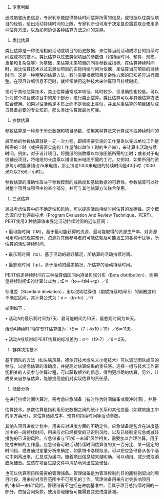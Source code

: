 
1. 专家判断

通过借鉴历史信息，专家判断能提供持续时间估算所需的信息，或根据以往类似项目的经验，给出活动持续时间的上限。专家判断也可用于决定是否需要联合使用多种估算方法，以及如何协调各种估算方法之间的差异。

1. 类比估算

类比估算是一种使用相似活动或项目的历史数据，来估算当前活动或项目的持续时间或成本的技术。类比估算以过去类似项目的参数值（如持续时间、预算、规模、重量和复杂性等）为基础，来估算未来项目的同类参数或指标。在估算持续时间时，类比估算技术以过去类似项目的实际持续时间为依据，来估算当前项目的持续时间。这是一种粗略的估算方法，有时需要根据项目复杂性方面的已知差异进行调整。在项目详细信息不足时，就经常使用这种技术来估算项目持续时间。

相对于其他估算技术，类比估算通常成本较低、耗时较少，但准确性也较低。可以针对整个项目或项目中的某个部分，进行类比估算。类比估算可以与其他估算方法联合使用。如果以往活动是本质上而不是表面上类似，并且从事估算的项目团队成员具备必要的专业知识，那么类比估算就最为可靠。

1. 参数估算

参数估算是一种基于历史数据和项目参数，使用某种算法来计算成本或持续时间的

最简单的参数估算就是一元一次方程，即把需要实施的工作量乘以完成单位工作量所需的工时（或把需要实施的工作量除以单位工时的生产率），来计算出活动持续时间。例如，对于设计项目，将图纸的张数乘以每张图纸所需的工时；或者对于电缆铺设项目，将电缆的长度乘以铺设每米电缆所需的工时。又例如，如果所用的资源每小时能够铺设25米电缆，那么铺设1000米电缆的持续时间是40小时（1000米除以25米／小时）。

参数估算的准确性取决于参数模型的成熟度和基础数据的可靠性。参数估算可以针对整个项目或项目中的某个部分，并可与其他估算方法联合使用。

1. 三点估算

通过考虑估算中的不确定性和风险，可以提高活动持续时间估算的准确性。这个概念源自计划评审技术（Program
Evaluation And Review Technique，PERT）。PERT使用3
种估算值来界定活动持续时间的近似区间：

• 最可能时间（tM）。基于最可能获得的资源、最可能取得的资源生产率、对资源可用时间的现实预计、资源对其他参与者的可能依赖及可能发生的各种干扰等，所估算的活动持续时间。

• 最乐观时间（to）。基于活动的最好情况，所估算的活动持续时间。

• 最悲观时间（tp）。基于活动的最差情况，所估算的活动持续时间。



PERT假定持续时间在三种估算值区间内遵循贝塔分布（Beta
distribution），则期望持续时间tE的计算公式为：tE＝（to＋4tM＋tp）／6

标准差（Standard
deviation），用以说明估算值（期望持续时间tE）的离散度和不确定区间，其计算公式为：σ＝（tp-to）／6

举例如下：

• 活动A的最乐观时间为7天、最可能时间为10天、最悲观时间为19天。



活动A持续时间的PERT估算值为：tE＝（7＋4x10＋19）／6＝11天。

• 活动A持续时间PERT估算的标准差为：σ＝（19-7）／6＝2天。



1. 群体决策技术

基于团队的方法（如头脑风暴、德尔菲技术或名义小组技术）可以调动团队成员的参与，以提高估算的准确度，并提高对估算结果的责任感。选择一组与技术工作密切相关的人员参与估算过程，可以获取额外的信息，得到更准确的估算。另外，让成员亲自参与估算，能够提高他们对实现估算的责任感。

1. 储备分析

在进行持续时间估算时，需考虑应急储备（有时称为时间储备或缓冲时间），并将

估算技术。参数估算是指利用历史数据之间的统计关系和其他变量（如建筑施工中的平方英尺），来估算诸如成本、预算和持续时间等活动参数。

其纳入项目进度计划中，用来应对进度方面的不确定性。应急储备是包含在进度基准中的一段持续时间，用来应对已经接受的已识别风险，以及已经制定应急或减轻措施的已识别风险。应急储备与"已知一未知"风险相关，需要加以合理估算，用于完成未知的工作量。应急储备可取活动持续时间估算值的某一百分比、某一固定的时间段，或者通过定量分析来确定，如蒙特卡洛模拟法。可以把应急储备从各个活动中剥离出来，汇总成为缓冲。随着项目信息越来越明确，可以动用、减少或取消应急储备。应该在项目进度文件中清楚地列出应急储备。

也可以估算项目所需要的管理储备。管理储备是为管理控制的目的而特别留出的项目时段，用来应对项目范围中不可预见的工作。管理储备用来应对会影响项目的"未知一未知"风险。管理储备不包括在进度基准中，但属于项目总持续时间的一部分。依据合同条款，使用管理储备可能需要变更进度基准。
